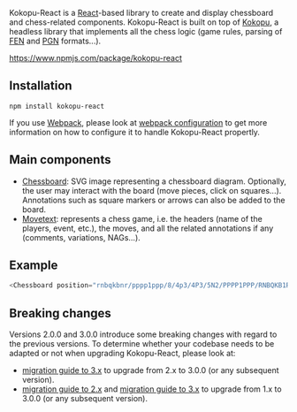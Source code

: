 Kokopu-React is a [React](https://reactjs.org/)-based library to create and display chessboard and chess-related components.
Kokopu-React is built on top of [Kokopu](https://www.npmjs.com/package/kokopu), a headless library that
implements all the chess logic (game rules, parsing of [FEN](https://en.wikipedia.org/wiki/Forsyth%E2%80%93Edwards_Notation)
and [PGN](https://en.wikipedia.org/wiki/Portable_Game_Notation) formats...).

https://www.npmjs.com/package/kokopu-react



Installation
------------

```plain
npm install kokopu-react
```

If you use [Webpack](https://webpack.js.org/), please look at [webpack configuration](#/Webpack%20configuration)
to get more information on how to configure it to handle Kokopu-React propertly.



Main components
---------------

- [Chessboard](#/Components/Chessboard): SVG image representing a chessboard diagram. Optionally, the user may interact with the board
(move pieces, click on squares...). Annotations such as square markers or arrows can also be added to the board.
- [Movetext](#/Components/Movetext): represents a chess game, i.e. the headers (name of the players, event, etc.), the moves,
and all the related annotations if any (comments, variations, NAGs...).



Example
-------

```js
<Chessboard position="rnbqkbnr/pppp1ppp/8/4p3/4P3/5N2/PPPP1PPP/RNBQKB1R b KQkq - 1 2" />
```



Breaking changes
----------------

Versions 2.0.0 and 3.0.0 introduce some breaking changes with regard to the previous versions.
To determine whether your codebase needs to be adapted or not when upgrading Kokopu-React,
please look at:
- [migration guide to 3.x](#/Migrate%20to%203.x) to upgrade from 2.x to 3.0.0 (or any subsequent version).
- [migration guide to 2.x](#/Migrate%20to%202.x) and [migration guide to 3.x](#/Migrate%20to%203.x) to upgrade from 1.x to 3.0.0 (or any subsequent version).
